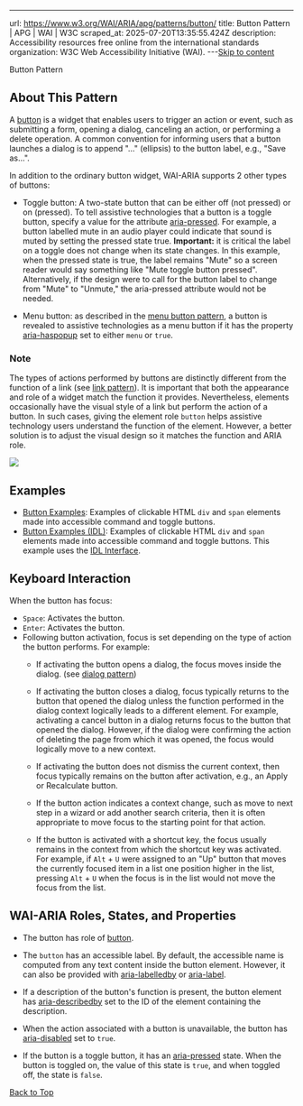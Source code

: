 ---
url: https://www.w3.org/WAI/ARIA/apg/patterns/button/
title:  Button Pattern | APG | WAI | W3C
scraped_at: 2025-07-20T13:35:55.424Z
description: Accessibility resources free online from the international standards organization: W3C Web Accessibility Initiative (WAI).
---[Skip to content](https://www.w3.org/WAI/ARIA/apg/patterns/button/#main)

Button Pattern

## About This Pattern

A [button](https://w3c.github.io/aria/#button) is a widget that enables users to trigger an action or event, such as submitting a form, opening a dialog, canceling an action, or performing a delete operation.
A common convention for informing users that a button launches a dialog is to append "…" (ellipsis) to the button label, e.g., "Save as…".


In addition to the ordinary button widget, WAI-ARIA supports 2 other types of buttons:

- Toggle button: A two-state button that can be either off (not pressed) or on (pressed).
To tell assistive technologies that a button is a toggle button, specify a value for the attribute [aria-pressed](https://w3c.github.io/aria/#aria-pressed).
For example, a button labelled mute in an audio player could indicate that sound is muted by setting the pressed state true.
**Important:** it is critical the label on a toggle does not change when its state changes.
In this example, when the pressed state is true, the label remains "Mute" so a screen reader would say something like "Mute toggle button pressed".
Alternatively, if the design were to call for the button label to change from "Mute" to "Unmute," the aria-pressed attribute would not be needed.

- Menu button: as described in the [menu button pattern](https://www.w3.org/WAI/ARIA/apg/patterns/menu-button/), a button is revealed to assistive technologies as a menu button if it has the property [aria-haspopup](https://w3c.github.io/aria/#aria-haspopup) set to either `menu` or `true`.

### Note

The types of actions performed by buttons are distinctly different from the function of a link (see [link pattern](https://www.w3.org/WAI/ARIA/apg/patterns/link/)).
It is important that both the appearance and role of a widget match the function it provides.
Nevertheless, elements occasionally have the visual style of a link but perform the action of a button.
In such cases, giving the element role `button` helps assistive technology users understand the function of the element.
However, a better solution is to adjust the visual design so it matches the function and ARIA role.


![](https://www.w3.org/WAI/content-images/wai-aria-practices/images/pattern-button.svg)

## Examples

- [Button Examples](https://www.w3.org/WAI/ARIA/apg/patterns/button/examples/button/): Examples of clickable HTML `div` and `span` elements made into accessible command and toggle buttons.
- [Button Examples (IDL)](https://www.w3.org/WAI/ARIA/apg/patterns/button/examples/button_idl/): Examples of clickable HTML `div` and `span` elements made into accessible command and toggle buttons.
This example uses the [IDL Interface](https://w3c.github.io/aria/#idl-interface).


## Keyboard Interaction

When the button has focus:

- `Space`: Activates the button.
- `Enter`: Activates the button.
- Following button activation, focus is set depending on the type of action the button performs. For example:
  - If activating the button opens a dialog, the focus moves inside the dialog.
     (see [dialog pattern](https://www.w3.org/WAI/ARIA/apg/patterns/dialog-modal/))

  - If activating the button closes a dialog, focus typically returns to the button that opened the dialog unless the function performed in the dialog context logically leads to a different element.
     For example, activating a cancel button in a dialog returns focus to the button that opened the dialog.
     However, if the dialog were confirming the action of deleting the page from which it was opened, the focus would logically move to a new context.

  - If activating the button does not dismiss the current context, then focus typically remains on the button after activation, e.g., an Apply or Recalculate button.
  - If the button action indicates a context change, such as move to next step in a wizard or add another search criteria, then it is often appropriate to move focus to the starting point for that action.
  - If the button is activated with a shortcut key, the focus usually remains in the context from which the shortcut key was activated.
     For example, if `Alt` \+ `U` were assigned to an "Up" button that moves the currently focused item in a list one position higher in the list, pressing `Alt` \+ `U` when the focus is in the list would not move the focus from the list.

## WAI-ARIA Roles, States, and Properties

- The button has role of [button](https://w3c.github.io/aria/#button).
- The `button` has an accessible label.
By default, the accessible name is computed from any text content inside the button element.
However, it can also be provided with [aria-labelledby](https://w3c.github.io/aria/#aria-labelledby) or [aria-label](https://w3c.github.io/aria/#aria-label).

- If a description of the button's function is present, the button element has [aria-describedby](https://w3c.github.io/aria/#aria-describedby) set to the ID of the element containing the description.
- When the action associated with a button is unavailable, the button has [aria-disabled](https://w3c.github.io/aria/#aria-disabled) set to `true`.
- If the button is a toggle button, it has an [aria-pressed](https://w3c.github.io/aria/#aria-pressed) state.
When the button is toggled on, the value of this state is `true`, and when toggled off, the state is `false`.


[Back to Top](https://www.w3.org/WAI/ARIA/apg/patterns/button/#top)
